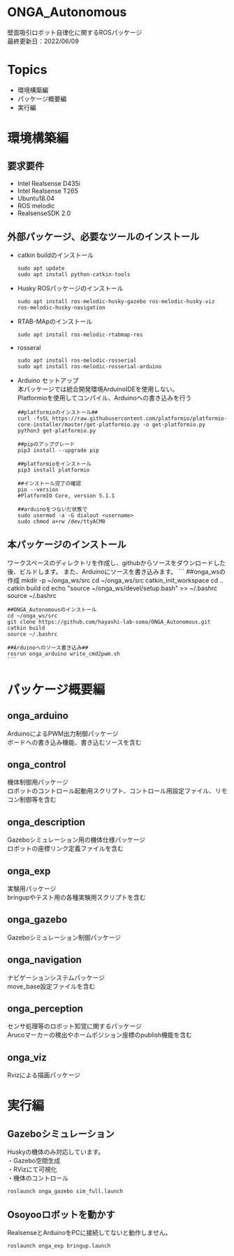 # ONGA_Autonomous
壁面吸引ロボット自律化に関するROSパッケージ \
最終更新日：2022/06/09
# Topics
- 環境構築編
- パッケージ概要編
- 実行編

# 環境構築編
## 要求要件
- Intel Realsense D435i
- Intel Realsense T265
- Ubuntu18.04
- ROS melodic
- RealsenseSDK 2.0 

## 外部パッケージ、必要なツールのインストール
- catkin buildのインストール
    ```
    sudo apt update
    sudo apt install python-catkin-tools
    ```
    
- Husky ROSパッケージのインストール
    ```
    sudo apt install ros-melodic-husky-gazebo ros-melodic-husky-viz ros-melodic-husky-navigation
    ```
- RTAB-MApのインストール
    ```
    sudo apt install ros-melodic-rtabmap-ros
    ```
- rosseral
    ```
    sudo apt install ros-melodic-rosserial
    sudo apt install ros-melodic-rosserial-arduino
    ```
- Arduino セットアップ \
    本パッケージでは統合開発環境ArduinoIDEを使用しない。\
    Platformioを使用してコンパイル、Arduinoへの書き込みを行う
    ```
    ##platformioのインストール##
    curl -fsSL https://raw.githubusercontent.com/platformio/platformio-core-installer/master/get-platformio.py -o get-platformio.py
    python3 get-platformio.py

    ##pipのアップグレード
    pip3 install --upgrade pip
    
    ##platformioをインストール
    pip3 install platformio
    
    ##インストール完了の確認
    pio --version
    #PlatformIO Core, version 5.1.1
    
    ##arduinoをつないだ状態で
    sudo usermod -a -G dialout <username>
    sudo chmod a+rw /dev/ttyACM0
    ```
    
## 本パッケージのインストール
ワークスペースのディレクトリを作成し、githubからソースをダウンロードした後、ビルドします。
また、Arduinoにソースを書き込みます。
    ```
    ##onga_wsの作成
    mkdir -p ~/onga_ws/src
    cd ~/onga_ws/src
    catkin_init_workspace
    cd ..
    catkin build
    cd
    echo "source ~/onga_ws/devel/setup.bash" >> ~/.bashrc
    source ~/.bashrc

    ##ONGA_Autonomousのインストール
    cd ~/onga_ws/src
    git clone https://github.com/hayashi-lab-soma/ONGA_Autonomous.git
    catkin build
    source ~/.bashrc
    
    ##Arduinoへのソース書き込み##
    rosrun onga_arduino write_cmd2pwm.sh
    ```
    
# パッケージ概要編
## onga_arduino
ArduinoによるPWM出力制御パッケージ \
ボードへの書き込み機能、書き込むソースを含む

## onga_control
機体制御用パッケージ \
ロボットのコントロール起動用スクリプト、コントロール用設定ファイル、リモコン制御等を含む

## onga_description
Gazeboシミュレーション用の機体仕様パッケージ \
ロボットの座標リンク定義ファイルを含む

## onga_exp
実験用パッケージ \
bringupやテスト用の各種実験用スクリプトを含む

## onga_gazebo
Gazeboシミュレーション制御パッケージ

## onga_navigation
ナビゲーションシステムパッケージ \
move_base設定ファイルを含む

## onga_perception
センサ処理等のロボット知覚に関するパッケージ \
Arucoマーカーの検出やホームポジション座標のpublish機能を含む

## onga_viz
Rvizによる描画パッケージ

# 実行編
## Gazeboシミュレーション
Huskyの機体のみ対応しています。 \
・Gazebo空間生成 \
・RVizにて可視化 \
・機体のコントロール 
```
roslaunch onga_gazebo sim_full.launch
```

## Osoyooロボットを動かす
RealsenseとArduinoをPCに接続してないと動作しません。
```
roslaunch onga_exp bringup.launch
```
